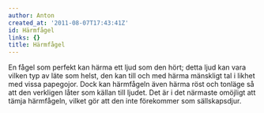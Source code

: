 ```yaml
---
author: Anton
created_at: '2011-08-07T17:43:41Z'
id: Härmfågel
links: {}
title: Härmfågel
---
```


En fågel som perfekt kan härma ett ljud som den hört; detta ljud kan vara vilken typ av läte som
helst, den kan till och med härma mänskligt tal i likhet med vissa papegojor. Dock kan härmfågeln
även härma röst och tonläge så att den verkligen låter som källan till ljudet. Det är i det närmaste
omöjligt att tämja härmfågeln, vilket gör att den inte förekommer som sällskapsdjur.
